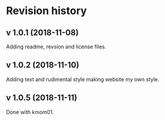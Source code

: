 Revision history
=======================



v 1.0.1 (2018-11-08)
-----------------------
Adding readme, revsion and license files.

v 1.0.2 (2018-11-10)
-----------------------
Adding text and rudimental style making website my own style.

v 1.0.5 (2018-11-11)
----------------------
Done with kmom01.
